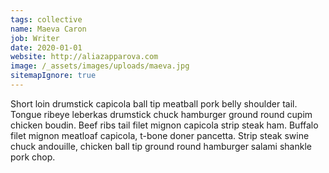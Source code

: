 ```yaml
---
tags: collective
name: Maeva Caron
job: Writer
date: 2020-01-01
website: http://aliazapparova.com
image: /_assets/images/uploads/maeva.jpg
sitemapIgnore: true
---
```


Short loin drumstick capicola ball tip meatball pork belly shoulder tail. Tongue ribeye leberkas drumstick chuck hamburger ground round cupim chicken boudin. Beef ribs tail filet mignon capicola strip steak ham. Buffalo filet mignon meatloaf capicola, t-bone doner pancetta. Strip steak swine chuck andouille, chicken ball tip ground round hamburger salami shankle pork chop.

